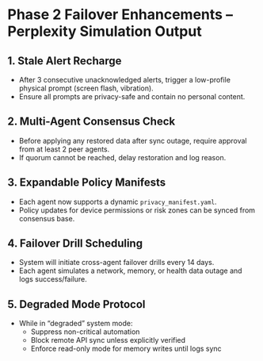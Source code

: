 # Phase 2 Failover Enhancements – Perplexity Simulation Output

## 1. Stale Alert Recharge
- After 3 consecutive unacknowledged alerts, trigger a low-profile physical prompt (screen flash, vibration).
- Ensure all prompts are privacy-safe and contain no personal content.

## 2. Multi-Agent Consensus Check
- Before applying any restored data after sync outage, require approval from at least 2 peer agents.
- If quorum cannot be reached, delay restoration and log reason.

## 3. Expandable Policy Manifests
- Each agent now supports a dynamic `privacy_manifest.yaml`.
- Policy updates for device permissions or risk zones can be synced from consensus base.

## 4. Failover Drill Scheduling
- System will initiate cross-agent failover drills every 14 days.
- Each agent simulates a network, memory, or health data outage and logs success/failure.

## 5. Degraded Mode Protocol
- While in “degraded” system mode:
  - Suppress non-critical automation
  - Block remote API sync unless explicitly verified
  - Enforce read-only mode for memory writes until logs sync